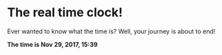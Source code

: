 # The real time clock!

Ever wanted to know what the time is? Well, your journey is about to end!

**The time is Nov 29, 2017, 15:39**